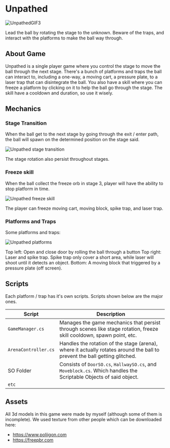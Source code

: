 # Unpathed

![UnpathedGIF3](https://github.com/user-attachments/assets/08ed9127-510d-42d6-8095-affdcd7cfeb9)

Lead the ball by rotating the stage to the unknown. Beware of the traps, and interact with the platforms to make the ball way through.

## About Game
Unpathed is a single player game where you control the stage to move the ball through the next stage. There's a bunch of platforms and traps the ball can interact to, including a one-way, a moving cart, a pressure plate, to a laser trap that can disintegrate the ball.
You also have a skill where you can freeze a platform by clicking on it to help the ball go through the stage. The skill have a cooldown and duration, so use it wisely.

## Mechanics

### Stage Transition
When the ball get to the next stage by going through the exit / enter path, the ball will spawn on the determined position on the stage said.

![Unpathed stage transition](https://github.com/user-attachments/assets/4d8a54f5-cea8-4c1d-bc8e-59946a6bb299)

The stage rotation also persist throughout stages.

### Freeze skill
When the ball collect the freeze orb in stage 3, player will have the ability to stop platform in time.

![Unpathed freeze skill](https://github.com/user-attachments/assets/a32b7499-9bff-497e-bea5-61f6d905eefe)

The player can freeze moving cart, moving block, spike trap, and laser trap.

### Platforms and Traps
Some platforms and traps:

![Unpathed platforms](https://github.com/user-attachments/assets/523672fb-550f-4f4a-a607-19d90965e5a9)

Top left: Open and close door by rolling the ball through a button
Top right: Laser and spike trap. Spike trap only cover a short area, while laser will shoot until it detects an object.
Bottom: A moving block that triggered by a pressure plate (off screen).

## Scripts
Each platform / trap has it's own scripts. Scripts shown below are the major ones.

| Script | Description |
| --- | --- |
| `GameManager.cs` | Manages the game mechanics that persist through scenes like stage rotation, freeze skill cooldown, spawn point, etc. |
| `ArenaController.cs` | Handles the rotation of the stage (arena), where it actually rotates around the ball to prevent the ball getting glitched. |
| SO Folder | Consists of `DoorSO.cs`, `HallwaySO.cs`, and `Moveblock.cs`. Which handles the Scriptable Objects of said object. |
| `etc` | |

## Assets

All 3d models in this game were made by myself (although some of them is incomplete). We used texture from other people which can be downloaded here:
- https://www.poliigon.com
- https://freepbr.com

